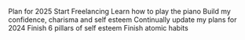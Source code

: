 Plan for 2025
Start Freelancing
Learn how to play the piano
Build my confidence, charisma and self esteem
Continually update my plans for 2024
Finish 6 pillars of self esteem
Finish atomic habits